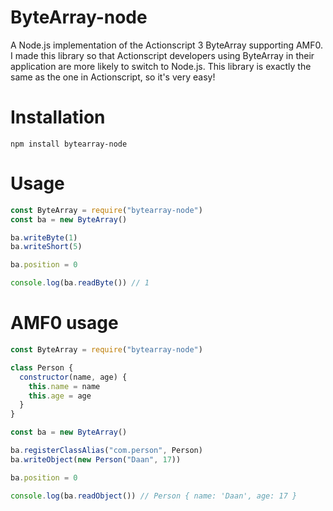 # ByteArray-node

A Node.js implementation of the Actionscript 3 ByteArray supporting AMF0. I made this library so that Actionscript developers using ByteArray in their application are more likely to switch to Node.js. This library is exactly the same as the one in Actionscript, so it's very easy!

# Installation

`npm install bytearray-node`

# Usage

```javascript
const ByteArray = require("bytearray-node")
const ba = new ByteArray()

ba.writeByte(1)
ba.writeShort(5)

ba.position = 0

console.log(ba.readByte()) // 1
```

# AMF0 usage

```javascript
const ByteArray = require("bytearray-node")

class Person {
  constructor(name, age) {
    this.name = name
    this.age = age
  }
}

const ba = new ByteArray()

ba.registerClassAlias("com.person", Person)
ba.writeObject(new Person("Daan", 17))

ba.position = 0

console.log(ba.readObject()) // Person { name: 'Daan', age: 17 }
```
